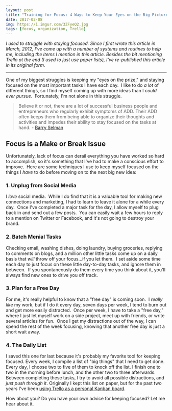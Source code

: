 ```yaml
---
layout: post
title: "Training for Focus: 4 Ways to Keep Your Eyes on the Big Picture"
date: 2017-02-08
img: https://i.imgur.com/3ZFyeQ2.jpg
tags: [focus, organization, Trello]
---
```

*I used to struggle with staying focused. Since I first wrote this article in March, 2012, I've come up with a number of systems and routines to help me, including the items I mention in this article. Besides the bit mentioning Trello at the end (I used to just use paper lists), I've re-published this article in its original form.*

-----

One of my biggest struggles is keeping my "eyes on the prize," and staying focused on the most important tasks I have each day.  I like to do _a lot_ of different things, so I find myself coming up with more ideas than I _could ever pursue_.  Fortunately, I'm not alone in this struggle.

> Believe it or not, there are a lot of successful business people and entrepreneurs who regularly exhibit symptoms of ADD. Their ADD often keeps them from being able to organize their thoughts and activities and impedes their ability to stay focused on the tasks at hand. - [Barry Selman](http://www.evancarmichael.com/Business-Coach/2822/5-Reasons-Why-Entrepreneurs-Fail-to-Reach-Their-Full-Potential.html)

## Focus is a Make or Break Issue

Unfortunately, lack of focus can derail everything you have worked so hard to accomplish, so it's something that I've had to make a conscious effort to improve.  Here are some techniques I use to keep myself focused on the things I _have_ to do before moving on to the next big new idea: 

### 1. Unplug from Social Media

I _love_ social media.  While I do find that it is a valuable tool for making new connections and marketing, I had to learn to leave it alone for a while every day.  Once I've completed a major task for the day, I allow myself to plug back in and send out a few posts.  You can easily wait a few hours to reply to a mention on Twitter or Facebook, and it's not going to destroy your brand. 

### 2. Batch Menial Tasks

Checking email, washing dishes, doing laundry, buying groceries, replying to comments on blogs, and a million other little tasks come up on a daily basis that _will_ throw off your focus...if you let them.  I set aside some time each day to just focus on these little day-to-day tasks, and ignore them in between.  If you spontaneously do them every time you think about it, you'll always find new ones to drive you off track. 

### 3. Plan for a Free Day

For me, it's really helpful to know that a "free day" is coming soon.  I _really like_ my work, but if I do it every day, seven days per week, I tend to burn out and get more easily distracted.  Once per week, I have to take a "free day," where I just let myself work on a side project, meet up with friends, or write several articles for fun.  Once I get my distractions out of the way, I can spend the rest of the week focusing, knowing that another free day is just a short wait away. 

### 4. The Daily List

I saved this one for last because it's probably my favorite tool for keeping focused. Every week, I compile a list of "big things" that I need to get done. Every day, I choose two to five of them to knock off the list. I finish one to two in the morning before lunch, and the other two to three afterwards. Between completing these tasks, I try to avoid all possible distractions, and _just push through it_. Originally I kept this list on paper, but for the past two years I've been [using Trello as a personal Kanban board](http://www.mikemcgarr.com/blog/how-i-kanban.html).

How about you? Do you have your own advice for keeping focused? Let me hear about it.

